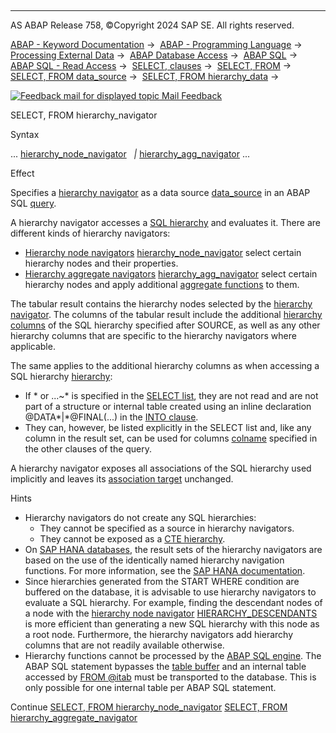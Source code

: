   

* * *

AS ABAP Release 758, ©Copyright 2024 SAP SE. All rights reserved.

[ABAP - Keyword Documentation](javascript:call_link\('abenabap.htm'\)) →  [ABAP - Programming Language](javascript:call_link\('abenabap_reference.htm'\)) →  [Processing External Data](javascript:call_link\('abenabap_language_external_data.htm'\)) →  [ABAP Database Access](javascript:call_link\('abendb_access.htm'\)) →  [ABAP SQL](javascript:call_link\('abenabap_sql.htm'\)) →  [ABAP SQL - Read Access](javascript:call_link\('abenabap_sql_reading.htm'\)) →  [SELECT, clauses](javascript:call_link\('abenselect_clauses.htm'\)) →  [SELECT, FROM](javascript:call_link\('abapfrom_clause.htm'\)) →  [SELECT, FROM data\_source](javascript:call_link\('abapselect_data_source.htm'\)) →  [SELECT, FROM hierarchy\_data](javascript:call_link\('abenselect_hierarchy_data.htm'\)) → 

 [![](Mail.gif?object=Mail.gif "Feedback mail for displayed topic") Mail Feedback](mailto:f1_help@sap.com?subject=Feedback%20on%20ABAP%20Documentation&body=Document:%20SELECT%2C%20FROM%20hierarchy_navigator%2C%20ABENSELECT_HIERARCHY_NAVIGATORS%2C%20758%0D%0A%0D%0AError:%0D%0A%0D%0A%0D%0A%0D%0ASuggestion%20for%20improvement:
)

SELECT, FROM hierarchy\_navigator

Syntax

... [hierarchy\_node\_navigator](javascript:call_link\('abenselect_hierarchy_node_navis.htm'\))
  *|* [hierarchy\_agg\_navigator](javascript:call_link\('abenselect_hierarchy_agg_navis.htm'\)) ...

Effect

Specifies a [hierarchy navigator](javascript:call_link\('abenhierarchy_navigator_glosry.htm'\) "Glossary Entry") as a data source [data\_source](javascript:call_link\('abapselect_data_source.htm'\)) in an ABAP SQL [query](javascript:call_link\('abenquery_glosry.htm'\) "Glossary Entry").

A hierarchy navigator accesses a [SQL hierarchy](javascript:call_link\('abensql_hierarchy_glosry.htm'\) "Glossary Entry") and evaluates it. There are different kinds of hierarchy navigators:

-   [Hierarchy node navigators](javascript:call_link\('abenhierarchy_node_navi_glosry.htm'\) "Glossary Entry") [hierarchy\_node\_navigator](javascript:call_link\('abenselect_hierarchy_node_navis.htm'\)) select certain hierarchy nodes and their properties.
-   [Hierarchy aggregate navigators](javascript:call_link\('abenhierarchy_agg_navi_glosry.htm'\) "Glossary Entry") [hierarchy\_agg\_navigator](javascript:call_link\('abenselect_hierarchy_node_navis.htm'\)) select certain hierarchy nodes and apply additional [aggregate functions](javascript:call_link\('abenaggregate_function_glosry.htm'\) "Glossary Entry") to them.

The tabular result contains the hierarchy nodes selected by the [hierarchy navigator](javascript:call_link\('abenhierarchy_node_glosry.htm'\) "Glossary Entry"). The columns of the tabular result include the additional [hierarchy columns](javascript:call_link\('abenddddl_hierarchy.htm'\)) of the SQL hierarchy specified after SOURCE, as well as any other hierarchy columns that are specific to the hierarchy navigators where applicable.

The same applies to the additional hierarchy columns as when accessing a SQL hierarchy [hierarchy](javascript:call_link\('abenselect_hierarchy.htm'\)):

-   If \* or ...~\* is specified in the [SELECT list](javascript:call_link\('abapselect_list.htm'\)), they are not read and are not part of a structure or internal table created using an inline declaration @DATA*|*@FINAL(...) in the [INTO clause](javascript:call_link\('abapinto_clause.htm'\)).
-   They can, however, be listed explicitly in the SELECT list and, like any column in the result set, can be used for columns [colname](javascript:call_link\('abenabap_sql_columns.htm'\)) specified in the other clauses of the query.

A hierarchy navigator exposes all associations of the SQL hierarchy used implicitly and leaves its [association target](javascript:call_link\('abenassociation_target_glosry.htm'\) "Glossary Entry") unchanged.

Hints

-   Hierarchy navigators do not create any SQL hierarchies:
    -   They cannot be specified as a source in hierarchy navigators.
    -   They cannot be exposed as a [CTE hierarchy](javascript:call_link\('abencte_hierarchy_glosry.htm'\) "Glossary Entry").
-   On [SAP HANA databases](javascript:call_link\('abenhana_database_glosry.htm'\) "Glossary Entry"), the result sets of the hierarchy navigators are based on the use of the identically named hierarchy navigation functions. For more information, see the [SAP HANA documentation](https://help.sap.com/docs/SAP_HANA_PLATFORM/4fe29514fd584807ac9f2a04f6754767/b4b0eec1968f41a099c828a4a6c8ca0f).
-   Since hierarchies generated from the START WHERE condition are buffered on the database, it is advisable to use hierarchy navigators to evaluate a SQL hierarchy. For example, finding the descendant nodes of a node with the [hierarchy node navigator](javascript:call_link\('abenhierarchy_node_navi_glosry.htm'\) "Glossary Entry") [HIERARCHY\_DESCENDANTS](abenselect_hierarchy_node_navis.htm#!ABAP_VARIANT_1@1@) is more efficient than generating a new SQL hierarchy with this node as a root node. Furthermore, the hierarchy navigators add hierarchy columns that are not readily available otherwise.
-   Hierarchy functions cannot be processed by the [ABAP SQL engine](javascript:call_link\('abenabap_sql_engine.htm'\)). The ABAP SQL statement bypasses the [table buffer](javascript:call_link\('abentable_buffer_glosry.htm'\) "Glossary Entry") and an internal table accessed by [FROM @itab](javascript:call_link\('abapselect_itab.htm'\)) must be transported to the database. This is only possible for one internal table per ABAP SQL statement.

Continue
[SELECT, FROM hierarchy\_node\_navigator](javascript:call_link\('abenselect_hierarchy_node_navis.htm'\))
[SELECT, FROM hierarchy\_aggregate\_navigator](javascript:call_link\('abenselect_hierarchy_agg_navis.htm'\))